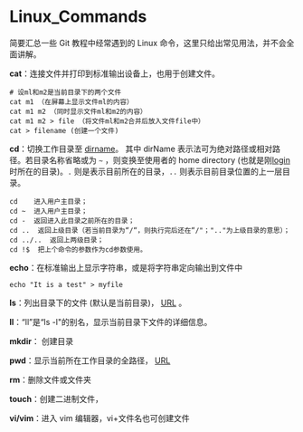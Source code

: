 # Linux_Commands

简要汇总一些 Git 教程中经常遇到的 Linux 命令，这里只给出常见用法，并不会全面讲解。

**cat**：连接文件并打印到标准输出设备上，也用于创建文件。

```
# 设ml和m2是当前目录下的两个文件
cat m1 （在屏幕上显示文件ml的内容）
cat m1 m2 （同时显示文件ml和m2的内容）
cat m1 m2 > file （将文件ml和m2合并后放入文件file中）
cat > filename (创建一个文件)
```

**cd**：切换工作目录至 [dirname](http://man.linuxde.net/dirname)。 其中 dirName 表示法可为绝对路径或相对路径。若目录名称省略或为 `~` ，则变换至使用者的 home directory (也就是刚[login](http://man.linuxde.net/login)时所在的目录)。`.` 则是表示目前所在的目录，`..` 则表示目前目录位置的上一层目录。

```
cd    进入用户主目录；
cd ~  进入用户主目录；
cd -  返回进入此目录之前所在的目录；
cd ..  返回上级目录（若当前目录为“/“，则执行完后还在“/"；".."为上级目录的意思）；
cd ../..  返回上两级目录；
cd !$  把上个命令的参数作为cd参数使用。
```

**echo**：在标准输出上显示字符串，或是将字符串定向输出到文件中

```
echo "It is a test" > myfile
```

**ls**：列出目录下的文件 (默认是当前目录)， [URL](https://www.cnblogs.com/ginvip/p/6351696.html) 。

**ll**：“ll”是“ls -l"的别名，显示当前目录下文件的详细信息。

**mkdir**： 创建目录

**pwd**：显示当前所在工作目录的全路径， [URL](http://blog.csdn.net/gnail_oug/article/details/70664458) 

**rm**：删除文件或文件夹

**touch**：创建二进制文件，

**vi/vim**：进入 vim 编辑器，vi+文件名也可创建文件